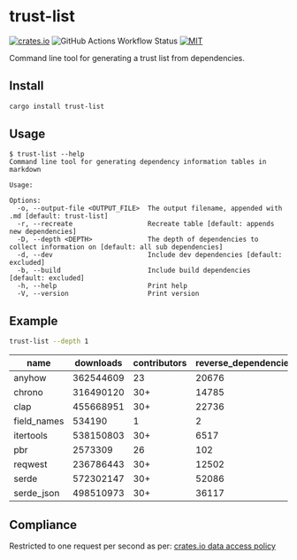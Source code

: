# trust-list

[![crates.io](https://img.shields.io/crates/v/trust-list)](https://crates.io/crates/trust-list)
![GitHub Actions Workflow Status](https://img.shields.io/github/actions/workflow/status/lhalf/trust-list/on_commit.yml)
[![MIT](https://img.shields.io/badge/license-MIT-blue)](./LICENSE)

Command line tool for generating a trust list from dependencies.

## Install

```bash
cargo install trust-list
```

## Usage

```
$ trust-list --help
Command line tool for generating dependency information tables in markdown

Usage: 

Options:
  -o, --output-file <OUTPUT_FILE>  The output filename, appended with .md [default: trust-list]
  -r, --recreate                   Recreate table [default: appends new dependencies]
  -D, --depth <DEPTH>              The depth of dependencies to collect information on [default: all sub dependencies]
  -d, --dev                        Include dev dependencies [default: excluded]
  -b, --build                      Include build dependencies [default: excluded]
  -h, --help                       Print help
  -V, --version                    Print version
```

## Example

```bash
trust-list --depth 1
```

| name        | downloads | contributors | reverse_dependencies | versions | created_at | updated_at | repository                                  |
|-------------|-----------|--------------|----------------------|----------|------------|------------|---------------------------------------------|
| anyhow      | 362544609 | 23           | 20676                | 100      | 05/10/2019 | 14/04/2025 | https://github.com/dtolnay/anyhow           |
| chrono      | 316490120 | 30+          | 14785                | 91       | 20/11/2014 | 29/04/2025 | https://github.com/chronotope/chrono        |
| clap        | 455668951 | 30+          | 22736                | 433      | 01/03/2015 | 09/06/2025 | https://github.com/clap-rs/clap             |
| field_names | 534190    | 1            | 2                    | 3        | 08/01/2021 | 04/01/2022 | https://github.com/TedDriggs/field_names    |
| itertools   | 538150803 | 30+          | 6517                 | 130      | 21/11/2014 | 31/12/2024 | https://github.com/rust-itertools/itertools |
| pbr         | 2573309   | 26           | 102                  | 24       | 14/10/2015 | 08/02/2023 | https://github.com/a8m/pb                   |
| reqwest     | 236786443 | 30+          | 12502                | 113      | 16/10/2016 | 01/07/2025 | https://github.com/seanmonstar/reqwest      |
| serde       | 572302147 | 30+          | 52086                | 306      | 05/12/2014 | 09/03/2025 | https://github.com/serde-rs/serde           |
| serde_json  | 498510973 | 30+          | 36117                | 172      | 07/08/2015 | 03/03/2025 | https://github.com/serde-rs/json            |

## Compliance

Restricted to one request per second as per: [crates.io data access policy](https://crates.io/data-access#api)

